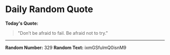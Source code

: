 # Daily Random Quote

**Today's Quote:**
> "Don’t be afraid to fail. Be afraid not to try."

---

**Random Number:** 329
**Random Text:** ixmGSfulmQ0isnM9
